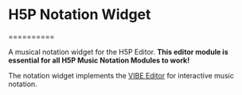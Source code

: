 # H5P Notation Widget
==========

A musical notation widget for the H5P Editor.
**This editor module is essential for all H5P Music Notation Modules to work!**

The notation widget implements the [VIBE Editor](https://github.com/mnowakow/VIBE) for interactive music notation.
